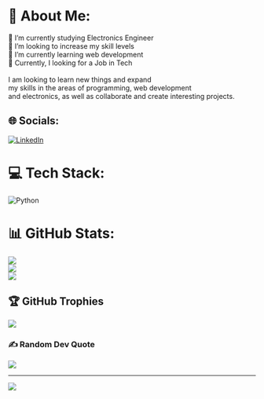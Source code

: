 # 💫 About Me:
🔭 I’m currently studying Electronics Engineer<br>🦾 I’m looking to increase my skill levels<br>🌱 I’m currently learning web development<br>💬 Currently, I looking for a Job in Tech<br><br>I am looking to learn new things and expand <br>my skills in the areas of programming, web development <br>and electronics, as well as collaborate and create interesting projects.


## 🌐 Socials:
[![LinkedIn](https://img.shields.io/badge/LinkedIn-%230077B5.svg?logo=linkedin&logoColor=white)](https://www.linkedin.com/in/osmar-ramoa-55191313a?utm_source=share&utm_campaign=share_via&utm_content=profile&utm_medium=android_app) 

# 💻 Tech Stack:
![Python](https://img.shields.io/badge/python-3670A0?style=for-the-badge&logo=python&logoColor=ffdd54)
# 📊 GitHub Stats:
![](https://github-readme-stats.vercel.app/api?username=RAJODU9&theme=dark&hide_border=false&include_all_commits=false&count_private=false)<br/>
![](https://github-readme-streak-stats.herokuapp.com/?user=RAJODU9&theme=dark&hide_border=false)<br/>
![](https://github-readme-stats.vercel.app/api/top-langs/?username=RAJODU9&theme=dark&hide_border=false&include_all_commits=false&count_private=false&layout=compact)

## 🏆 GitHub Trophies
![](https://github-profile-trophy.vercel.app/?username=RAJODU9&theme=radical&no-frame=false&no-bg=true&margin-w=4)

### ✍️ Random Dev Quote
![](https://quotes-github-readme.vercel.app/api?type=horizontal&theme=radical)

---
[![](https://visitcount.itsvg.in/api?id=RAJODU9&icon=0&color=0)](https://visitcount.itsvg.in)

<!-- Proudly created with GPRM ( https://gprm.itsvg.in ) -->
